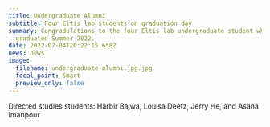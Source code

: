 ```yaml
---
title: Undergraduate Alumni
subtitle: Four Eltis lab students on graduation day
summary: Congradulations to the four Eltis lab undergraduate student who
  graduated Summer 2022.
date: 2022-07-04T20:22:15.658Z
news: news
image:
  filename: undergraduate-alumni.jpg.jpg
  focal_point: Smart
  preview_only: false
---
```

Directed studies students: Harbir Bajwa, Louisa Deetz, Jerry He, and Asana Imanpour